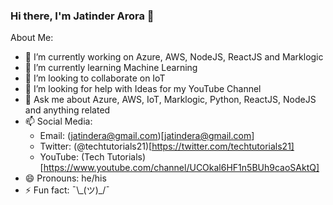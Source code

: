 ### Hi there, I'm Jatinder Arora 👋

About Me:

- 🔭 I’m currently working on Azure, AWS, NodeJS, ReactJS and Marklogic
- 🌱 I’m currently learning Machine Learning
- 👬 I’m looking to collaborate on IoT
- 🤔 I’m looking for help with Ideas for my YouTube Channel
- 💬 Ask me about Azure, AWS, IoT, Marklogic, Python, ReactJS, NodeJS and anything related
- 📫 Social Media:
  - Email: (jatindera@gmail.com)[jatindera@gmail.com]
  - Twitter: (@techtutorials21)[https://twitter.com/techtutorials21]
  - YouTube: (Tech Tutorials)[https://www.youtube.com/channel/UCOkal6HF1n5BUh9caoSAktQ]
- 😄 Pronouns: he/his
- ⚡ Fun fact: ¯\\\_(ツ)_/¯
